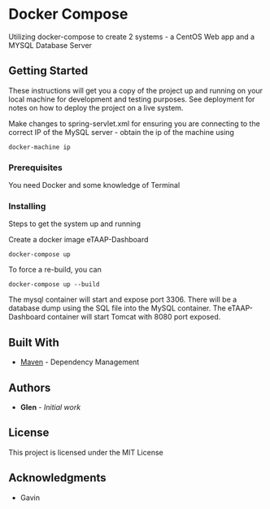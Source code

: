 # Docker Compose

Utilizing docker-compose to create 2 systems - a CentOS Web app and a MYSQL Database Server

## Getting Started

These instructions will get you a copy of the project up and running on your local machine for development and testing purposes. See deployment for notes on how to deploy the project on a live system.

Make changes to spring-servlet.xml for ensuring you are connecting to the correct IP of the MySQL server - obtain the ip of the machine using
```
docker-machine ip
```

### Prerequisites

You need Docker and some knowledge of Terminal

### Installing

Steps to get the system up and running

Create a docker image eTAAP-Dashboard

```
docker-compose up 
```

To force a re-build, you can

```
docker-compose up --build
```

The mysql container will start and expose port 3306. There will be a database dump using the SQL file into the MySQL container.
The eTAAP-Dashboard container will start Tomcat with 8080 port exposed.


## Built With

* [Maven](https://maven.apache.org/) - Dependency Management



## Authors

* **Glen** - *Initial work*


## License

This project is licensed under the MIT License

## Acknowledgments

* Gavin